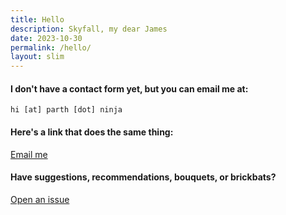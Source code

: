 ```yaml
---
title: Hello
description: Skyfall, my dear James
date: 2023-10-30
permalink: /hello/
layout: slim
---
```

#### I don't have a contact form yet, but you can email me at:

```
hi [at] parth [dot] ninja
```

<div class="mt-md display-columns display-columns--two">

<div>

#### Here's a link that does the same thing:

<a href="mailto:hi@parth.ninja">Email me</a>
</div>

<div>

#### Have suggestions, recommendations, bouquets, or brickbats? 

<a href="https://github.com/partheus/partheus.github.io/issues/new" target="_blank">Open an issue</a>
</div>
</div>

